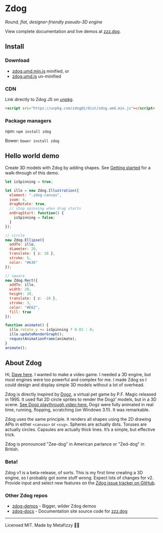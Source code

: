 # Zdog

_Round, flat, designer-friendly pseudo-3D engine_

View complete documentation and live demos at [zzz.dog](https://zzz.dog).

## Install

### Download

- [zdog.umd.min.js](https://unpkg.com/zdog@1/dist/zdog.umd.min.js) minified, or
- [zdog.umd.js](https://unpkg.com/zdog@1/dist/zdog.umd.js) un-minified

### CDN

Link directly to Zdog JS on [unpkg](https://unpkg.com).

```html
<script src="https://unpkg.com/zdog@1/dist/zdog.umd.min.js"></script>
```

### Package managers

npm: `npm install zdog`

Bower: `bower install zdog`

## Hello world demo

Create 3D models with Zdog by adding shapes. See [Getting started](https://zzz.dog/getting-started) for a walk-through of this demo.

```js
let isSpinning = true;

let illo = new Zdog.Illustration({
  element: ".zdog-canvas",
  zoom: 4,
  dragRotate: true,
  // stop spinning when drag starts
  onDragStart: function() {
    isSpinning = false;
  }
});

// circle
new Zdog.Ellipse({
  addTo: illo,
  diameter: 20,
  translate: { z: 10 },
  stroke: 5,
  color: "#636"
});

// square
new Zdog.Rect({
  addTo: illo,
  width: 20,
  height: 20,
  translate: { z: -10 },
  stroke: 3,
  color: "#E62",
  fill: true
});

function animate() {
  illo.rotate.y += isSpinning ? 0.03 : 0;
  illo.updateRenderGraph();
  requestAnimationFrame(animate);
}
animate();
```

## About Zdog

Hi, [Dave here](https://desandro.com). I wanted to make a video game. I needed a 3D engine, but most engines were too powerful and complex for me. I made Zdog so I could design and display simple 3D models without a lot of overhead.

Zdog is directly inspired by [Dogz](https://en.wikipedia.org/wiki/Petz), a virtual pet game by P.F. Magic released in 1995. It used flat 2D circle sprites to render the Dogz’ models, but in a 3D scene. [See Dogz playthrough video here.](https://www.youtube.com/watch?v=6lKSn_cHw5k) Dogz were fully animated in real time, running, flopping, scratching (on Windows 3.1!). It was remarkable.

Zdog uses the same principle. It renders all shapes using the 2D drawing APIs in either `<canvas>` or `<svg>`. Spheres are actually dots. Toruses are actually circles. Capsules are actually thick lines. It’s a simple, but effective trick.

Zdog is pronounced "Zee-dog" in American parlance or "Zed-dog" in British.

### Beta!

Zdog v1 is a beta-release, of sorts. This is my first time creating a 3D engine, so I probably got some stuff wrong. Expect lots of changes for v2. Provide input and select new features on the [Zdog issue tracker on GitHub](https://github.com/metafizzy/zdog/issues).

### Other Zdog repos

- [zdog-demos](https://github.com/metafizzy/zdog-demos) - Bigger, wilder Zdog demos
- [zdog-docs](https://github.com/metafizzy/zdog-docs) - Documentation site source code for [zzz.dog](https://zzz.dog)

---

Licensed MIT. Made by Metafizzy 🌈🐻

